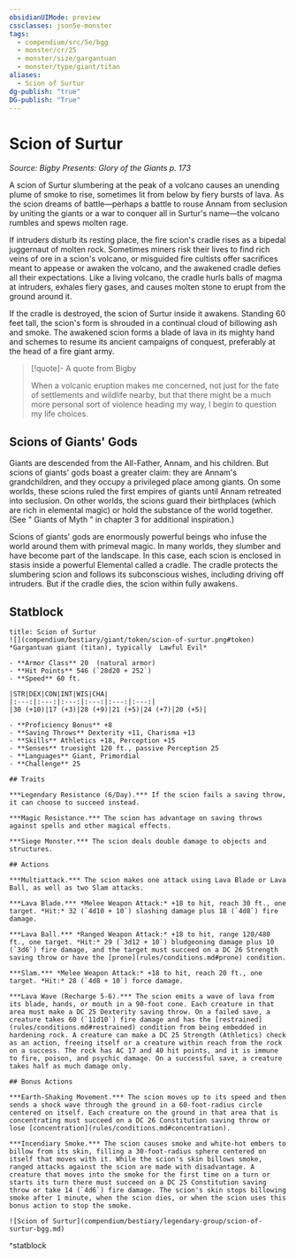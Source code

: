 ```yaml
---
obsidianUIMode: preview
cssclasses: json5e-monster
tags:
  - compendium/src/5e/bgg
  - monster/cr/25
  - monster/size/gargantuan
  - monster/type/giant/titan
aliases:
  - Scion of Surtur
dg-publish: "true"
DG-publish: "True"
---
```

# Scion of Surtur
*Source: Bigby Presents: Glory of the Giants p. 173*  

A scion of Surtur slumbering at the peak of a volcano causes an unending plume of smoke to rise, sometimes lit from below by fiery bursts of lava. As the scion dreams of battle—perhaps a battle to rouse Annam from seclusion by uniting the giants or a war to conquer all in Surtur's name—the volcano rumbles and spews molten rage.

If intruders disturb its resting place, the fire scion's cradle rises as a bipedal juggernaut of molten rock. Sometimes miners risk their lives to find rich veins of ore in a scion's volcano, or misguided fire cultists offer sacrifices meant to appease or awaken the volcano, and the awakened cradle defies all their expectations. Like a living volcano, the cradle hurls balls of magma at intruders, exhales fiery gases, and causes molten stone to erupt from the ground around it.

If the cradle is destroyed, the scion of Surtur inside it awakens. Standing 60 feet tall, the scion's form is shrouded in a continual cloud of billowing ash and smoke. The awakened scion forms a blade of lava in its mighty hand and schemes to resume its ancient campaigns of conquest, preferably at the head of a fire giant army.

> [!quote]- A quote from Bigby  
> 
> When a volcanic eruption makes me concerned, not just for the fate of settlements and wildlife nearby, but that there might be a much more personal sort of violence heading my way, I begin to question my life choices.

## Scions of Giants' Gods

Giants are descended from the All-Father, Annam, and his children. But scions of giants' gods boast a greater claim: they are Annam's grandchildren, and they occupy a privileged place among giants. On some worlds, these scions ruled the first empires of giants until Annam retreated into seclusion. On other worlds, the scions guard their birthplaces (which are rich in elemental magic) or hold the substance of the world together. (See " Giants of Myth " in chapter 3 for additional inspiration.)

Scions of giants' gods are enormously powerful beings who infuse the world around them with primeval magic. In many worlds, they slumber and have become part of the landscape. In this case, each scion is enclosed in stasis inside a powerful Elemental called a cradle. The cradle protects the slumbering scion and follows its subconscious wishes, including driving off intruders. But if the cradle dies, the scion within fully awakens.

## Statblock

```ad-statblock
title: Scion of Surtur
![](compendium/bestiary/giant/token/scion-of-surtur.png#token)
*Gargantuan giant (titan), typically  Lawful Evil*

- **Armor Class** 20  (natural armor)
- **Hit Points** 546 (`28d20 + 252`)
- **Speed** 60 ft.

|STR|DEX|CON|INT|WIS|CHA|
|:---:|:---:|:---:|:---:|:---:|:---:|
|30 (+10)|17 (+3)|28 (+9)|21 (+5)|24 (+7)|20 (+5)|

- **Proficiency Bonus** +8
- **Saving Throws** Dexterity +11, Charisma +13
- **Skills** Athletics +18, Perception +15
- **Senses** truesight 120 ft., passive Perception 25
- **Languages** Giant, Primordial
- **Challenge** 25

## Traits

***Legendary Resistance (6/Day).*** If the scion fails a saving throw, it can choose to succeed instead.

***Magic Resistance.*** The scion has advantage on saving throws against spells and other magical effects.

***Siege Monster.*** The scion deals double damage to objects and structures.

## Actions

***Multiattack.*** The scion makes one attack using Lava Blade or Lava Ball, as well as two Slam attacks.

***Lava Blade.*** *Melee Weapon Attack:* +18 to hit, reach 30 ft., one target. *Hit:* 32 (`4d10 + 10`) slashing damage plus 18 (`4d8`) fire damage.

***Lava Ball.*** *Ranged Weapon Attack:* +18 to hit, range 120/480 ft., one target. *Hit:* 29 (`3d12 + 10`) bludgeoning damage plus 10 (`3d6`) fire damage, and the target must succeed on a DC 26 Strength saving throw or have the [prone](rules/conditions.md#prone) condition.

***Slam.*** *Melee Weapon Attack:* +18 to hit, reach 20 ft., one target. *Hit:* 28 (`4d8 + 10`) force damage.

***Lava Wave (Recharge 5-6).*** The scion emits a wave of lava from its blade, hands, or mouth in a 90-foot cone. Each creature in that area must make a DC 25 Dexterity saving throw. On a failed save, a creature takes 60 (`11d10`) fire damage and has the [restrained](rules/conditions.md#restrained) condition from being embedded in hardening rock. A creature can make a DC 25 Strength (Athletics) check as an action, freeing itself or a creature within reach from the rock on a success. The rock has AC 17 and 40 hit points, and it is immune to fire, poison, and psychic damage. On a successful save, a creature takes half as much damage only.

## Bonus Actions

***Earth-Shaking Movement.*** The scion moves up to its speed and then sends a shock wave through the ground in a 60-foot-radius circle centered on itself. Each creature on the ground in that area that is concentrating must succeed on a DC 26 Constitution saving throw or lose [concentration](rules/conditions.md#concentration).

***Incendiary Smoke.*** The scion causes smoke and white-hot embers to billow from its skin, filling a 30-foot-radius sphere centered on itself that moves with it. While the scion's skin billows smoke, ranged attacks against the scion are made with disadvantage. A creature that moves into the smoke for the first time on a turn or starts its turn there must succeed on a DC 25 Constitution saving throw or take 14 (`4d6`) fire damage. The scion's skin stops billowing smoke after 1 minute, when the scion dies, or when the scion uses this bonus action to stop the smoke.

![Scion of Surtur](compendium/bestiary/legendary-group/scion-of-surtur-bgg.md)
```
^statblock